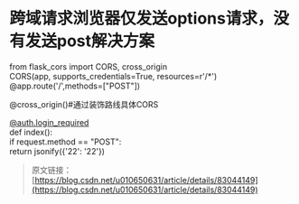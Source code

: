 # 跨域请求浏览器仅发送options请求，没有发送post解决方案

from flask_cors import CORS, cross_origin  
CORS(app, supports_credentials=True, resources=r'/*')  
@app.route('/',methods=["POST"])

@cross_origin()#通过装饰路线具体CORS

[@auth.login_required ](/auth.login_required )  
def index():  
if request.method == "POST":  
return jsonify({'22': '22'})

> 原文链接：[https://blog.csdn.net/u010650631/article/details/83044149](https://blog.csdn.net/u010650631/article/details/83044149)

